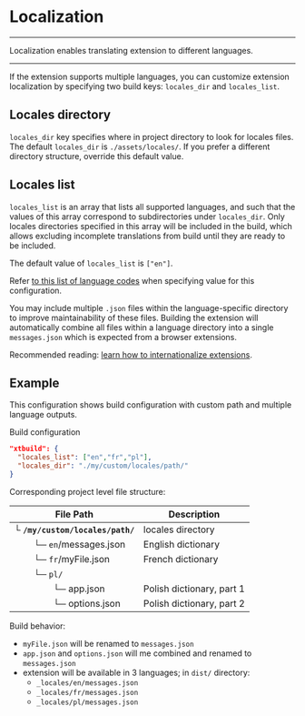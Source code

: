 # Localization

* * *

<p class='page-intro'>Localization enables translating extension to different languages.</p>

* * *

If the extension supports multiple languages, you can customize 
extension localization by specifying two build keys: `locales_dir` and `locales_list`.

## Locales directory

`locales_dir` key specifies where in project directory to look for locales files.
The default `locales_dir` is `./assets/locales/`.
If you prefer a different directory structure, override this default value.


## Locales list

`locales_list` is an array that  lists all supported languages, and such that
 the values of this array correspond to subdirectories under `locales_dir`. Only
 locales directories specified in this array will be included in the build, which
 allows excluding incomplete translations from build until they are  ready to be
 included. 
 
 The default value of `locales_list` is `["en"]`. 

 Refer [to this list of language codes](https://developers.google.com/admin-sdk/directory/v1/languages)
 when specifying value for this configuration.

You may include multiple `.json` files within the language-specific directory to 
improve maintainability of these files. Building the extension
will automatically combine all files within a language directory into a single 
`messages.json` which is expected from a browser extensions.

Recommended reading: [learn how to internationalize extensions](https://developer.chrome.com/extensions/i18n).

## Example

This configuration shows build configuration with custom path and multiple language
outputs.

Build configuration

```json
"xtbuild": {
  "locales_list": ["en","fr","pl"],
  "locales_dir": "./my/custom/locales/path/"
}
```

Corresponding project level file structure: 

File Path | Description
--- | ---
└ **`/my/custom/locales/path/`** |  locales directory
&nbsp; &nbsp; &nbsp; &nbsp; └─ `en`/messages.json |  English dictionary
&nbsp; &nbsp; &nbsp; &nbsp; └─ `fr`/myFile.json | French dictionary
&nbsp; &nbsp; &nbsp; &nbsp; └─ `pl/` | 
&nbsp; &nbsp; &nbsp; &nbsp; &nbsp; &nbsp; &nbsp; &nbsp; └─ app.json | Polish dictionary, part 1
&nbsp; &nbsp; &nbsp; &nbsp; &nbsp; &nbsp; &nbsp; &nbsp; └─ options.json | Polish dictionary, part 2

Build behavior:

- `myFile.json` will be renamed to `messages.json` 
- `app.json` and `options.json` will me combined and renamed to `messages.json`
- extension will be available in 3 languages; in `dist/` directory:
    - `_locales/en/messages.json`
    - `_locales/fr/messages.json`
    - `_locales/pl/messages.json`

